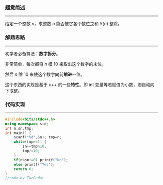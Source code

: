### 题意简述
------------

给定一个整数 $n$，求整数 $n$ 能否被它各个数位之和 $S(n)$ 整除。


### 解题思路
------------

初学者必备算法：**数字拆分**。

非常简单，每次都将 $n$ 模 10 来取出这个数字的末位。

然后 $n$ 除 10 来使这个数字向前**缩进**一位。

这个东西的实现是基于 c++ 的一些**特性**。即 int 变量等若赋值为小数，则自动向下取整。

### 代码实现
------------

``` cpp
#include<bits/stdc++.h>
using namespace std;
int n,sn,tmp;
int main() {
	scanf("%d",&n); tmp=n;
	while(tmp>=1) {
		sn+=tmp%10;
		tmp/=10;
	}
	if(n%sn!=0) printf("No");
	else printf("Yes");
	return 0;
}
//code by TheCedar
```